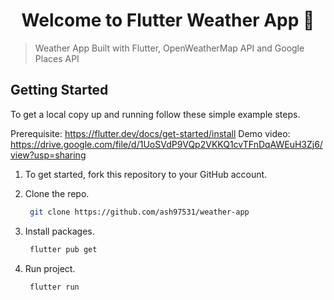 <h1 align="center">Welcome to Flutter Weather App 👋</h1>

> Weather App Built with Flutter, OpenWeatherMap API and Google Places API


## Getting Started

To get a local copy up and running follow these simple example steps.

Prerequisite: https://flutter.dev/docs/get-started/install
Demo video: https://drive.google.com/file/d/1UoSVdP9VQp2VKKQ1cvTFnDqAWEuH3Zj6/view?usp=sharing

1. To get started, fork this repository to your GitHub account.

2. Clone the repo.
    ```sh
     git clone https://github.com/ash97531/weather-app
    ```
3. Install packages.
    ```sh
     flutter pub get
    ```

4. Run project.
    ```sh
     flutter run
    ```
